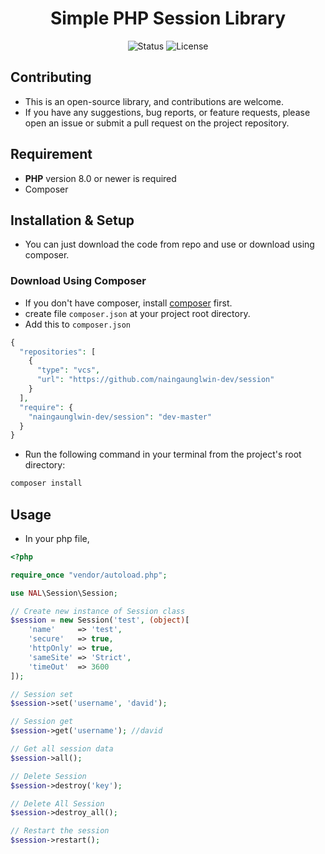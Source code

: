 <div align="center">

# Simple PHP Session Library
![Status](https://img.shields.io/badge/status-development-blue)
![License](https://img.shields.io/badge/license-MIT-green.svg)

</div>

## Contributing
- This is an open-source library, and contributions are welcome.
- If you have any suggestions, bug reports, or feature requests, please open an issue or submit a pull request on the project repository.

## Requirement
- **PHP** version 8.0 or newer is required
- Composer

## Installation & Setup
- You can just download the code from repo and use or download using composer.

### Download Using Composer
- If you don't have composer, install [composer](https://getcomposer.org/download/) first.
- create file `composer.json` at your project root directory.
- Add this to `composer.json`
```php
{
  "repositories": [
    {
      "type": "vcs",
      "url": "https://github.com/naingaunglwin-dev/session"
    }
  ],
  "require": {
    "naingaunglwin-dev/session": "dev-master"
  }
}
```
- Run the following command in your terminal from the project's root directory:
```bash
composer install
```

## Usage
- In your php file,
```php
<?php

require_once "vendor/autoload.php";

use NAL\Session\Session;

// Create new instance of Session class
$session = new Session('test', (object)[
    'name'     => 'test',
    'secure'   => true,
    'httpOnly' => true,
    'sameSite' => 'Strict',
    'timeOut'  => 3600
]);

// Session set
$session->set('username', 'david');

// Session get
$session->get('username'); //david

// Get all session data
$session->all();

// Delete Session
$session->destroy('key');

// Delete All Session
$session->destroy_all();

// Restart the session
$session->restart();
```
